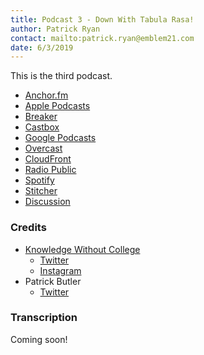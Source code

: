 ```yaml
---
title: Podcast 3 - Down With Tabula Rasa!
author: Patrick Ryan
contact: mailto:patrick.ryan@emblem21.com
date: 6/3/2019
---
```

This is the third podcast.

* [Anchor.fm](https://anchor.fm/knowledgewithoutcollege/episodes/KWC-036-Patrick-Ryan-Returns-e47u7e)
* [Apple Podcasts](https://podcasts.apple.com/us/podcast/kwc-036-patrick-ryan/id1355465192?i=1000440533104)
* [Breaker](https://www.breaker.audio/knowledge-without-college/e/47513720)
* [Castbox](https://castbox.fm/episode/KWC-036-Patrick-Ryan-Returns-id1193840-id160596916)
* [Google Podcasts](https://podcasts.google.com/?feed=aHR0cHM6Ly9hbmNob3IuZm0vcy8yYmFjZDVjL3BvZGNhc3QvcnNz&episode=ZGEyMmJkOWEtZWIyOS1kNzliLTc5NzUtOWJmMDA3MmU0YjBi)
* [Overcast](https://overcast.fm/+ML6cZXZmE)
* [CloudFront](https://anchor.fm/s/2bacd5c/podcast/play/3454638/https%3A%2F%2Fd3ctxlq1ktw2nl.cloudfront.net%2Fstaging%2F2019-5-4%2FKWC--036-Patrick-Ryan-Returns-9ad7fa23aa216.m4a)
* [Radio Public](https://radiopublic.com/knowledge-without-college-6rOvoR/ep/s1!bd447)
* [Spotify](https://open.spotify.com/episode/1mGrplGji7PkzJRfxthwJr)
* [Stitcher](https://www.stitcher.com/podcast/anchor-podcasts/knowledge-without-college/e/61638479)
* [Discussion](https://8ch.net/gnosticwarfare/res/598.html)

### Credits

* [Knowledge Without College](https://knowledgewithoutcollege.com/)
  * [Twitter](https://twitter.com/KWCPod)
  * [Instagram](https://www.instagram.com/knowledgewithoutcollegepodcast/)
* Patrick Butler
    * [Twitter](https://twitter.com/patrickbutler00)

### Transcription

Coming soon!
